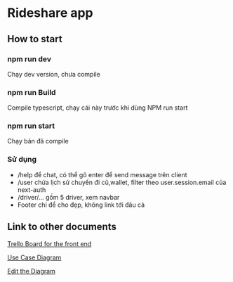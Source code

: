 # Rideshare app
## How to start
### npm run dev
Chạy dev version, chưa compile
### npm run Build
Compile typescript, chạy cái này trước khi dùng NPM run start
### npm run start
Chạy bản đã compile
### Sử dụng
 - /help để chat, có thể gõ enter để send message trên client
 - /user chứa lịch sử chuyến đi cũ,wallet, filter theo user.session.email của next-auth
 - /driver/... gồm 5 driver, xem navbar
 - Footer chỉ để cho đẹp, không link tới đâu cả
## Link to other documents
[Trello Board for the front end](https://trello.com/b/2zewDXi9)

[Use Case Diagram](https://drive.google.com/file/d/1EBREZRCl0H9Ft1f3wodKh038tRkkflt-/view?usp=sharing)

[Edit the Diagram](https://app.diagrams.net/#G1EBREZRCl0H9Ft1f3wodKh038tRkkflt-)


